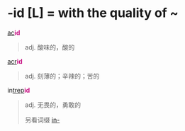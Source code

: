 # -id [L] = with the quality of ~

[ac](_ac_.md)<b style="color: #C71585;">id</b>
> adj. 酸味的，酸的

[acr](_ac_.md)<b style="color: #C71585;">id</b>
> adj. 刻薄的；辛辣的；苦的

in[trep](_trem_.md)<b style="color: #C71585;">id</b>
> adj. 无畏的，勇敢的
>
> 另看词缀 [in-](in-.1.md)